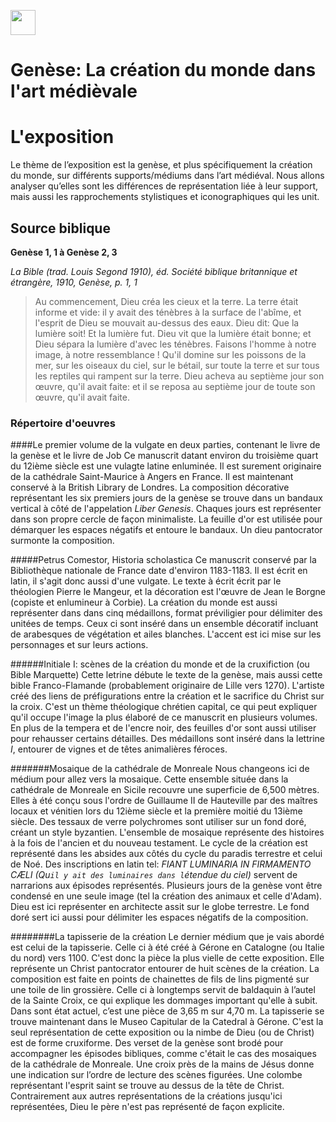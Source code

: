 <a href="https://juncture-digital.org"><img src="https://raw.githubusercontent.com/digitalArtHistory/recits-numeriques/main/images/btn_juncture.svg" style="height:40px"></a>

<param ve-config 
       title="depart" 
       banner="https://media.getty.edu/museum/images/web/download/00305401.jpg" 
       layout="vertical">

# Genèse: La création du monde dans l'art médièvale

# L'exposition
Le thème de l’exposition est la genèse, et plus spécifiquement la création du monde, sur différents supports/médiums dans l’art médiéval. Nous allons analyser qu’elles sont les différences de représentation liée à leur support, mais aussi les rapprochements stylistiques et iconographiques qui les unit.

## Source biblique

**Genèse 1, 1 à Genèse 2, 3**

*La Bible (trad. Louis Segond 1910), éd. Société biblique britannique et étrangère, 1910, Genèse, p. 1, 1*

>Au commencement, Dieu créa les cieux et la terre. La terre était informe et vide: il y avait des ténèbres à la surface de l'abîme, et l'esprit de Dieu se mouvait au-dessus des eaux. Dieu dit: Que la lumière soit! Et la lumière fut. Dieu vit que la lumière était bonne; et Dieu sépara la lumière d'avec les ténèbres. Faisons l'homme à notre image, à notre ressemblance ! Qu'il domine sur les poissons de la mer, sur les oiseaux du ciel, sur le bétail, sur toute la terre et sur tous les reptiles qui rampent sur la terre. Dieu acheva au septième jour son œuvre, qu'il avait faite: et il se reposa au septième jour de toute son œuvre, qu'il avait faite.

### Répertoire d'oeuvres

####Le premier volume de la vulgate en deux parties, contenant le livre de la genèse et le livre de Job
Ce manuscrit datant environ du troisième quart du 12ième siècle est une vulagte latine enluminée. Il est surement originaire de la cathédrale Saint-Maurice à Angers en France. Il est maintenant conservé à la British Library de Londres. La composition décorative représentant les six premiers jours de la genèse se trouve dans un bandaux vertical à côté de l'appelation *Liber Genesis*. Chaques jours est représenter dans son propre cercle de façon minimaliste. La feuille d'or est utilisée pour démarquer les espaces négatifs et entoure le bandaux. Un dieu pantocrator surmonte la composition.
<param ve-image
  manifest="https://api.bl.uk/metadata/iiif/ark:/81055/vdc_100059311452.0x000001/manifest.json" 
       seq="8" /

#####Petrus Comestor, Historia scholastica
Ce manuscrit conservé par la Bibliothèque nationale de France date d'environ 1183-1183. Il est écrit en latin, il s'agit donc aussi d'une vulgate. Le texte à écrit écrit par le théologien Pierre le Mangeur, et la décoration est l'œuvre de Jean le Borgne (copiste et enlumineur à Corbie). La création du monde est aussi représenter dans dans cinq médaillons, format préviligier pour délimiter des unitées de temps. Ceux ci sont inséré dans un ensemble décoratif incluant de arabesques de végétation et ailes blanches. L'accent est ici mise sur les personnages et sur leurs actions.
<param ve-image
  manifest="https://manuscrits-france-angleterre.org/iiif/ark:/12148/btv1b10543247v/manifest.json" 
  seq="12" /

######Initiale I: scènes de la création du monde et de la cruxifiction (ou Bible Marquette)
Cette letrine débute le texte de la genèse, mais aussi cette bible Franco-Flamande (probablement originaire de Lille vers 1270). L'artiste créé des liens de préfigurations entre la création et le sacrifice du Christ sur la croix. C'est un thème théologique chrétien capital, ce qui peut expliquer qu'il occupe l'image la plus élaboré de ce manuscrit en plusieurs volumes. En plus de la tempera et de l'encre noir, des feuilles d'or sont aussi utiliser pour rehausser certains détailles. Des médaillons sont inséré dans la lettrine *I*, entourer de vignes et de têtes animalières féroces. 
<param ve-graphic 
  url="https://media.getty.edu/museum/images/web/download/00305401.jpg" /

#######Mosaique de la cathédrale de Monreale
Nous changeons ici de médium pour allez vers la mosaique. Cette ensemble située dans la cathédrale de Monreale en Sicile recouvre une superficie de 6,500 mètres. Elles à été conçu sous l'ordre de Guillaume II de Hauteville par des maîtres locaux et vénitien lors du 12ième siècle et la première moitié du 13ième siècle. Des tessaux de verre polychromes sont utiliser sur un fond doré, créant un style byzantien. L'ensemble de mosaique représente des histoires à la fois de l'ancien et du nouveau testament. Le cycle de la création est représenté dans les absides aux côtés du cycle du paradis terrestre et celui de Noé. Des inscriptions en latin tel: *FIANT LUMINARIA IN FIRMAMENTO CÆLI (Qu`il y ait des luminaires dans l`étendue du ciel)* servent de narrarions aux épisodes représentés. Plusieurs jours de la genèse vont être condensé en une seule image (tel la création des animaux et celle d'Adam). Dieu est ici représenter en architecte assit sur le globe terrestre. Le fond doré sert ici aussi pour délimiter les espaces négatifs de la composition.
<param ve-graphic 
  url="<param ve-graphic 
  url="https://media.getty.edu/museum/images/web/download/00305401.jpg" /

########La tapisserie de la création
Le dernier médium que je vais abordé est celui de la tapisserie. Celle ci à été créé à Gérone en Catalogne (ou Italie du nord) vers 1100. C'est donc la pièce la plus vielle de cette exposition. Elle représente un Christ pantocrator entourer de huit scènes de la création. La composition est faite en points de chainettes de fils de lins pigmenté sur une toile de lin grossière. Celle ci à longtemps servit de baldaquin à l’autel de la Sainte Croix, ce qui explique les dommages important qu'elle à subit. Dans sont état actuel, c’est une pièce de 3,65 m sur 4,70 m. La tapisserie se trouve maintenant dans le Museo Capitular de la Catedral à Gérone. C'est la seul représentation de cette exposition ou la nimbe de Dieu (ou de Christ) est de forme cruxiforme. Des verset de la genèse sont brodé pour accompagner les épisodes bibliques, comme c'était le cas des mosaiques de la cathédrale de Monreale. Une croix près de la mains de Jésus donne une indication sur l’ordre de lecture des scènes figurées. Une colombe représentant l'esprit saint se trouve au dessus de la tête de Christ. Contrairement aux autres représentations de la créations jusqu'ici représentées, Dieu le père n'est pas représenté de façon explicite.
<param ve-graphic 
  url="<param ve-graphic 
  url="https://upload.wikimedia.org/wikipedia/commons/thumb/e/ec/Tap%C3%ADs_de_la_Creaci%C3%B3-_Tap%C3%ADs_restaurat._Anvers.jpg/1920px-Tap%C3%ADs_de_la_Creaci%C3%B3-_Tap%C3%ADs_restaurat._Anvers.jpg" /
       
       



